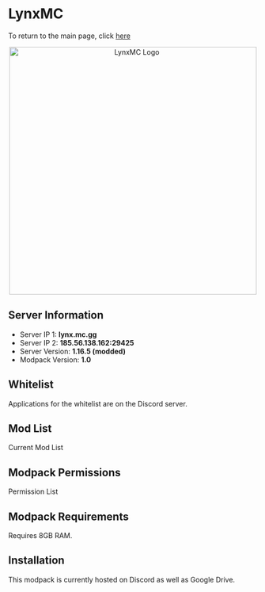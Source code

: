 # LynxMC

To return to the main page, click [here](https://github.com/Vokuar/Teamladybug)

<p align="center">
  <img src="https://cdn.discordapp.com/attachments/899782127414030356/999415551283712102/lynxlogo.png" alt="LynxMC Logo" width="500">
</p>

## Server Information

- Server IP 1: **lynx.mc.gg**
- Server IP 2: **185.56.138.162:29425**
- Server Version: **1.16.5 (modded)**
- Modpack Version: **1.0**

## Whitelist
Applications for the whitelist are on the Discord server.

## Mod List
Current Mod List
<!--
[Current Mod List](versions.md)
-->

## Modpack Permissions
Permission List
<!--
[Permission List](Permissions.md)
-->

## Modpack Requirements
Requires 8GB RAM.

## Installation
This modpack is currently hosted on Discord as well as Google Drive.

